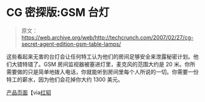 # CG 密探版:GSM 台灯

> 原文：<https://web.archive.org/web/http://techcrunch.com/2007/02/27/cg-secret-agent-edition-gsm-table-lamps/>

这些看起来无害的台灯会让任何特工认为他们的房间足够安全来泄露秘密计划。他们大错特错了。GSM 房间监视器被塞进灯里，麦克风的范围大约是 20 米。你所需要做的只是简单地拨入电话，你就能听到房间里每个人所说的一切。你需要一份特工的薪水，因为他们会花掉你大约 1300 美元。

[产品页面](https://web.archive.org/web/20131127185424/http://www.spycatcheronline.co.uk/product_info.php?products_id=490)【via[红貂](https://web.archive.org/web/20131127185424/http://www.redferret.net/?p=8360)
